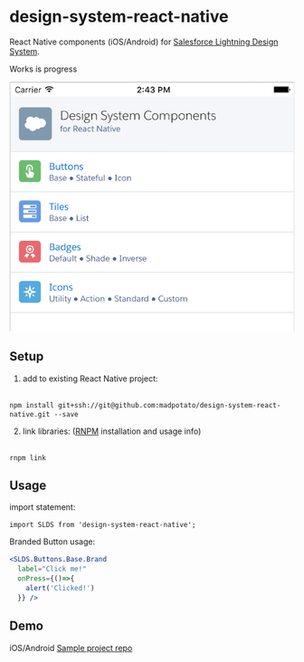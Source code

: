 # design-system-react-native

React Native components (iOS/Android) for [Salesforce Lightning Design System](https://www.lightningdesignsystem.com/). 

Works is progress

![iOS Screenshot](/README_files/ios-screen-small.png?raw=true)

## Setup

1. add to existing React Native project:

  ```

  npm install git+ssh://git@github.com:madpotato/design-system-react-native.git --save

  ```
2. link libraries: ([RNPM](http://facebook.github.io/react-native/releases/0.24/docs/linking-libraries-ios.html#automatic-linking) installation and usage info)

  ```

  rnpm link

  ```
  
## Usage

import statement:

```
import SLDS from 'design-system-react-native';
```

Branded Button usage:

```jsx
<SLDS.Buttons.Base.Brand 
  label="Click me!" 
  onPress={()=>{
    alert('Clicked!')
  }} />
```


## Demo
iOS/Android [Sample project repo](https://github.com/madpotato/ComponentsApp)
